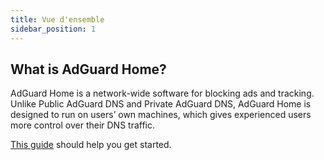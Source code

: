 ```yaml
---
title: Vue d'ensemble
sidebar_position: 1
---
```


## What is AdGuard Home?

AdGuard Home is a network-wide software for blocking ads and tracking. Unlike Public AdGuard DNS and Private AdGuard DNS, AdGuard Home is designed to run on users’ own machines, which gives experienced users more control over their DNS traffic.

[This guide](getting-started.md) should help you get started.
